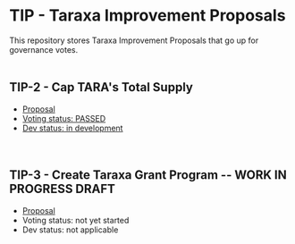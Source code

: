 # TIP - Taraxa Improvement Proposals

This repository stores Taraxa Improvement Proposals that go up for governance votes. 
<br><br>

## TIP-2 - Cap TARA's Total Supply

- [Proposal](https://github.com/Taraxa-project/TIP/blob/main/TIP-2/TIP-2%20-%20Cap%20TARA's%20Total%20Supply.md)
- [Voting status: PASSED](https://vote.taraxa.io/#/proposal/0xcecf5a06d3c34c9fd49d257b94457191050734f8592345b5844a43beed085155)
- [Dev status: in development](https://github.com/Taraxa-project/taraxa-node/pull/2597)
<br><br><br>

## TIP-3 - Create Taraxa Grant Program -- WORK IN PROGRESS DRAFT

- [Proposal](https://github.com/Taraxa-project/TIP/blob/main/TIP-3/TIP-3%20-%20Create%20Taraxa%20Grant%20Program.md)
- Voting status: not yet started
- Dev status: not applicable
<br><br><br>
